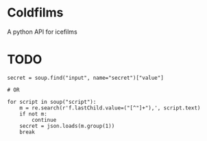 # Coldfilms

A python API for icefilms

# TODO

    secret = soup.find("input", name="secret")["value"]

    # OR

    for script in soup("script"):
        m = re.search(r'f.lastChild.value=("[^"]+"),', script.text)
        if not m:
            continue
        secret = json.loads(m.group(1))
        break
